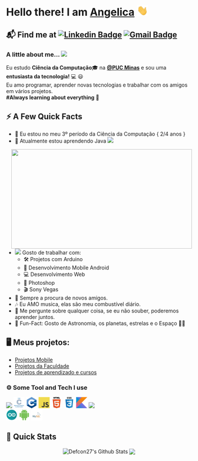 


<h1> Hello there! I am <a href="https://github.com/angelcomp">Angelica</a> <img src="https://raw.githubusercontent.com/ABSphreak/ABSphreak/master/gifs/Hi.gif" width="30px"> </h1>

 ## 📬 Find me at [![Linkedin Badge](https://img.shields.io/badge/-LinkedIn-blue?style=flat-square&logo=Linkedin&logoColor=white&link=https://www.linkedin.com/in/hemanthkollipara/)](https://www.linkedin.com/in/angelica-santos-55a352150) [![Gmail Badge](https://img.shields.io/badge/-Gmail-d14836?style=flat-square&logo=Gmail&logoColor=white&link=mailto:defcon.sentinal95@gmail.com)](mailto:santosangelicassp@gmail.com) 

### A little about me...  <img src="https://media.giphy.com/media/VgCDAzcKvsR6OM0uWg/giphy.gif" width="50"> 

Eu estudo **Ciência da Computação**🎓 na  **[@PUC Minas](https://www.pucpcaldas.br)** e sou uma  **entusiasta da tecnologia!** 💻 😃  <br> Eu amo programar, aprender novas tecnologias e trabalhar com os amigos em vários projetos. <br> **#Always learning about everything** 🧠  <br/>

## ⚡️ A Few Quick Facts

- 🔭 Eu estou no meu 3º período da Ciência da Computação { 2/4 anos }
- 🌱 Atualmente estou aprendendo Java <img src="https://emojis.slackmojis.com/emojis/images/1450733280/232/java.png" width="30"> 
<img width="490" height="270" src="https://media.giphy.com/media/137EaR4vAOCn1S/giphy.gif" align=right>

- <img src="https://media.giphy.com/media/WUlplcMpOCEmTGBtBW/giphy.gif" width="30">  Gosto de trabalhar com:
  -  🛠 Projetos com Arduino
  -   📱 Desenvolvimento Mobile Android
  - 💻 Desenvolvimento Web
  - 🎨 Photoshop
  - 🎬 Sony Vegas
- 👥 Sempre a procura de novos amigos.
- 🎶 Eu AMO  musica, elas são meu combustível diário.
- 💬 Me pergunte sobre qualquer coisa, se eu não souber, poderemos aprender juntos.
- 🎉 Fun-Fact: Gosto de Astronomia, os planetas, estrelas e o Espaço 🚀✨

  
## 🖥️ Meus projetos:
- [Projetos Mobile](https://github.com/angelcomp/angelcomp/blob/main/mobile.md)
- [Projetos da Faculdade](https://github.com/angelcomp/angelcomp/blob/main/faculdade.md)
- [Projetos de aprendizado e cursos](https://github.com/angelcomp/angelcomp/blob/main/outros.md)

### ⚙️ Some Tool and Tech I use
<code><img height="30" src="https://avatars0.githubusercontent.com/u/1525981?s=200&v=4"></code> <code><img height="30" src="https://raw.githubusercontent.com/github/explore/80688e429a7d4ef2fca1e82350fe8e3517d3494d/topics/c/c.png"></code> <code><img height="30" src="https://raw.githubusercontent.com/github/explore/80688e429a7d4ef2fca1e82350fe8e3517d3494d/topics/cpp/cpp.png"></code> <code><img height="30" src="https://raw.githubusercontent.com/github/explore/80688e429a7d4ef2fca1e82350fe8e3517d3494d/topics/javascript/javascript.png"></code> <code><img height="30" src="https://raw.githubusercontent.com/github/explore/80688e429a7d4ef2fca1e82350fe8e3517d3494d/topics/html/html.png"></code> <code><img height="30" src="https://raw.githubusercontent.com/github/explore/80688e429a7d4ef2fca1e82350fe8e3517d3494d/topics/css/css.png"></code> <code><img height="30" src="https://raw.githubusercontent.com/github/explore/80688e429a7d4ef2fca1e82350fe8e3517d3494d/topics/kotlin/kotlin.png"></code> <code><img height="30" src="https://avatars3.githubusercontent.com/u/18133?s=200&v=4"></code> <code> <img height="30" src="https://raw.githubusercontent.com/github/explore/80688e429a7d4ef2fca1e82350fe8e3517d3494d/topics/arduino/arduino.png"></code> <code><img height="30" src="https://raw.githubusercontent.com/github/explore/80688e429a7d4ef2fca1e82350fe8e3517d3494d/topics/android/android.png"></code> <code><img height="30" src="https://raw.githubusercontent.com/github/explore/80688e429a7d4ef2fca1e82350fe8e3517d3494d/topics/mysql/mysql.png"></code>
 <br></details> 
 
## 🚀 Quick Stats
<p align="center">
<img align="center" src="https://github-readme-stats.vercel.app/api?username=angelcomp&show_icons=true&line_height=21" alt="Defcon27's Github Stats" />
<img align="center" src="https://github-readme-stats.vercel.app/api/top-langs/?username=angelcomp&theme=default&line_height=27&layout=compact" />
</p>
